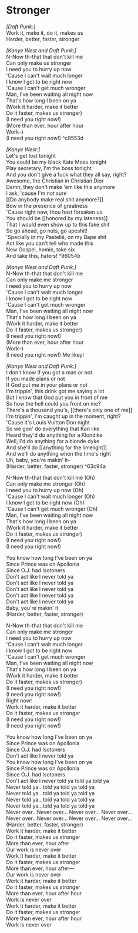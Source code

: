 # Stronger

_[Daft Punk:]_  
Work it, make it, do it, makes us  
Harder, better, faster, stronger  

_[Kanye West and Daft Punk:]_  
N-Now th-that that don't kill me  
Can only make us stronger  
I need you to hurry up now  
'Cause I can't wait much longer  
I know I got to be right now  
'Cause I can't get much wronger  
Man, I've been waiting all night now  
That's how long I been on ya  
(Work it harder, make it better  
Do it faster, makes us stronger)  
(I need you right now!)  
(More than ever, hour after hour  
Work–)  
(I need you right now!)   ^c8553d

_[Kanye West:]_  
Let's get lost tonight  
You could be my black Kate Moss tonight  
Play secretary, I'm the boss tonight  
And you don't give a fuck what they all say, right?  
Awesome, the Christian in Christian Dior  
Damn, they don't make 'em like this anymore  
I ask, 'cause I'm not sure  
[[Do anybody make real shit anymore?]]  
Bow in the presence of greatness  
'Cause right now, thou hast forsaken us  
You should be [[honored by my lateness]]  
That I would even show up to this fake shit  
So go ahead, go nuts, go apeshit!  
'Specially in my Pastellé, on my Bape shit  
Act like you can't tell who made this  
New Gospel, homie, take six  
And take this, haters! ^96054b

_[Kanye West and Daft Punk:]_  
N-Now th-that that don't kill me  
Can only make me stronger  
I need you to hurry up now  
'Cause I can't wait much longer  
I know I got to be right now  
'Cause I can't get much wronger  
Man, I've been waiting all night now  
That's how long I been on ya  
(Work it harder, make it better  
Do it faster, makes us stronger)  
(I need you right now!)  
(More than ever, hour after hour  
Work–)  
(I need you right now!) Me likey!  

_[Kanye West and Daft Punk:]_  
I don't know if you got a man or not  
If you made plans or not  
If God put me in your plans or not  
I'm trippin', this drink got me saying a lot  
But I know that God put you in front of me  
So how the hell could you front on me?  
There's a thousand you's, [[there's only one of me]]  
I'm trippin', I'm caught up in the moment, right?  
'Cause it's Louis Vuitton Don night  
So we gon' do everything that Kan like  
Heard they'd do anything for a Klondike  
Well, I'd do anything for a blonde dyke  
And she'll do [[anything for the limelight]]  
And we'll do anything when the time's right  
Uh, baby, you're makin' it–  
(Harder, better, faster, stronger) ^63c94a

N-Now th-that that don't kill me (Oh)  
Can only make me stronger (Oh)  
I need you to hurry up now (Oh)  
'Cause I can't wait much longer (Oh)  
I know I got to be right now (Oh)  
'Cause I can't get much wronger (Oh)  
Man, I've been waiting all night now  
That's how long I been on ya  
(Work it harder, make it better  
Do it faster, makes us stronger)  
(I need you right now!)  
(I need you right now!)  

You know how long I've been on ya  
Since Prince was on Apollonia  
Since O.J. had Isotoners  
Don't act like I never told ya  
Don't act like I never told ya  
Don't act like I never told ya  
Don't act like I never told ya  
Don't act like I never told ya  
Baby, you're makin' it  
(Harder, better, faster, stronger)  

N-Now th-that that don't kill me  
Can only make me stronger  
I need you to hurry up now  
'Cause I can't wait much longer  
I know I got to be right now  
'Cause I can't get much wronger  
Man, I've been waiting all night now  
That's how long I been on ya  
(Work it harder, make it better  
Do it faster, makes us stronger)  
(I need you right now!)  
(I need you right now!)  
Right now!  
Work it harder, make it better  
Do it faster, makes us stronger  
(I need you right now!)  
(I need you right now!)  

You know how long I've been on ya  
Since Prince was on Apollonia  
Since O.J. had Isotoners  
Don't act like I never told ya  
You know how long I've been on ya  
Since Prince was on Apollonia  
Since O.J. had Isotoners  
Don't act like I never told ya told ya told ya  
Never told ya…told ya told ya told ya  
Never told ya…told ya told ya told ya  
Never told ya…told ya told ya told ya  
Never told ya…told ya told ya told ya  
Never over…Never over… Never over… Never over…  
Never over…Never over… Never over… Never over…  
(Harder, better, faster, stronger)  
Work it harder, make it better  
Do it faster, makes us stronger  
More than ever, hour after  
Our work is never over  
Work it harder, make it better  
Do it faster, makes us stronger  
More than ever, hour after—  
Our work is never over  
Work it harder, make it better  
Do it faster, makes us stronger  
More than ever, hour after hour  
Work is never over  
Work it harder, make it better  
Do it faster, makes us stronger  
More than ever, hour after hour  
Work is never over
